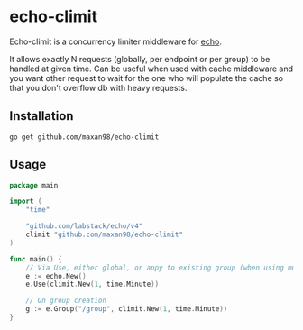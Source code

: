 # echo-climit

Echo-climit is a concurrency limiter middleware for [echo](https://github.com/labstack/echo/).

It allows exactly N requests (globally, per endpoint or per group) to be handled at given time.
Can be useful when used with cache middleware and you want other request to wait for the one who will populate the cache so that you don't overflow db with heavy requests.

## Installation
`go get github.com/maxan98/echo-climit`

## Usage
```go
package main

import (
	"time"

	"github.com/labstack/echo/v4"
	climit "github.com/maxan98/echo-climit"
)

func main() {
	// Via Use, either global, or appy to existing group (when using multiple middlewares)
	e := echo.New()
	e.Use(climit.New(1, time.Minute))

	// On group creation
	g := e.Group("/group", climit.New(1, time.Minute))
}

```
